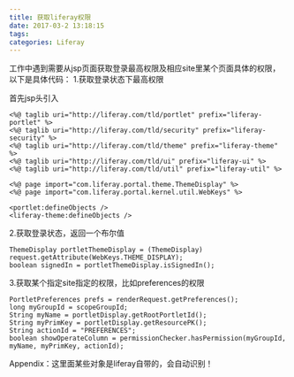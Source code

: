 ```yaml
---
title: 获取liferay权限
date: 2017-03-2 13:18:15
tags: 
categories: Liferay
---
```

工作中遇到需要从jsp页面获取登录最高权限及相应site里某个页面具体的权限，以下是具体代码：
1.获取登录状态下最高权限
<!--more-->
首先jsp头引入
```
<%@ taglib uri="http://liferay.com/tld/portlet" prefix="liferay-portlet" %>
<%@ taglib uri="http://liferay.com/tld/security" prefix="liferay-security" %>
<%@ taglib uri="http://liferay.com/tld/theme" prefix="liferay-theme" %>
<%@ taglib uri="http://liferay.com/tld/ui" prefix="liferay-ui" %>
<%@ taglib uri="http://liferay.com/tld/util" prefix="liferay-util" %>

<%@ page import="com.liferay.portal.theme.ThemeDisplay" %>
<%@ page import="com.liferay.portal.kernel.util.WebKeys" %>

<portlet:defineObjects />
<liferay-theme:defineObjects />
```
2.获取登录状态，返回一个布尔值
```
ThemeDisplay portletThemeDisplay = (ThemeDisplay) request.getAttribute(WebKeys.THEME_DISPLAY);
boolean signedIn = portletThemeDisplay.isSignedIn();
```
3.获取某个指定site指定的权限，比如preferences的权限
```
PortletPreferences prefs = renderRequest.getPreferences(); 
long myGroupId = scopeGroupId; 
String myName = portletDisplay.getRootPortletId(); 
String myPrimKey = portletDisplay.getResourcePK(); 
String actionId = "PREFERENCES"; 
boolean showOperateColumn = permissionChecker.hasPermission(myGroupId, myName, myPrimKey, actionId); 
```
Appendix：这里面某些对象是liferay自带的，会自动识别！
